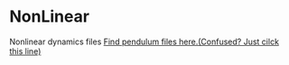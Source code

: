 # NonLinear
Nonlinear dynamics files
[Find pendulum files here.(Confused? Just cilck this line)](https://shantanu.rocks/NonLinear/Pendulum.html)
